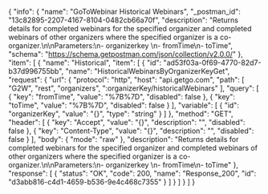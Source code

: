 {
  "info": {
    "name": "GoToWebinar Historical Webinars",
    "_postman_id": "13c82895-2207-4167-8104-0482cb66a70f",
    "description": "Returns details for completed webinars for the specified organizer and completed webinars of other organizers where the specified organizer is a co-organizer.\n\nParameters:\n- organizerkey \n- fromTime\n- toTime",
    "schema": "https://schema.getpostman.com/json/collection/v2.0.0/"
  },
  "item": [
    {
      "name": "Historical",
      "item": [
        {
          "id": "ad53f03a-0f69-4770-82d7-b37d996755bb",
          "name": "HistoricalWebinarsByOrganizerKeyGet",
          "request": {
            "url": {
              "protocol": "http",
              "host": "api.getgo.com",
              "path": [
                "G2W",
                "rest",
                "organizers",
                ":organizerKey/historicalWebinars"
              ],
              "query": [
                {
                  "key": "fromTime",
                  "value": "%7B%7D",
                  "disabled": false
                },
                {
                  "key": "toTime",
                  "value": "%7B%7D",
                  "disabled": false
                }
              ],
              "variable": [
                {
                  "id": "organizerKey",
                  "value": "{}",
                  "type": "string"
                }
              ]
            },
            "method": "GET",
            "header": [
              {
                "key": "Accept",
                "value": "{}",
                "description": "",
                "disabled": false
              },
              {
                "key": "Content-Type",
                "value": "{}",
                "description": "",
                "disabled": false
              }
            ],
            "body": {
              "mode": "raw"
            },
            "description": "Returns details for completed webinars for the specified organizer and completed webinars of other organizers where the specified organizer is a co-organizer.\n\nParameters:\n- organizerkey \n- fromTime\n- toTime"
          },
          "response": [
            {
              "status": "OK",
              "code": 200,
              "name": "Response_200",
              "id": "d3abb816-c4d1-4659-b536-9e4c468c7355"
            }
          ]
        }
      ]
    }
  ]
}
